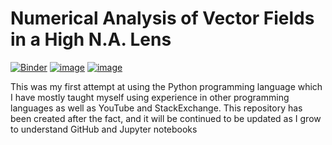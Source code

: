 # Numerical Analysis of Vector Fields in a High N.A. Lens

[![Binder](https://mybinder.org/badge_logo.svg)](https://mybinder.org/v2/gh/fizixmastr/Numerical-Analysis-of-Vector-Fields-in-a-High-N.A.-Lens/HEAD) [![image](https://img.shields.io/badge/Author-Charles%20Rambo-orange)](https://github.com/fizixmastr) [![image](https://img.shields.io/badge/-LinkedIn-grey?style=flat&logo=linkedin&labelColor=blue)](https://fi.linkedin.com/in/charles-rambo?trk=profile-badge)

This was my first attempt at using the Python programming language which I have mostly taught myself using experience in other programming languages as well as YouTube and StackExchange. This repository has been created after the fact, and it will be continued to be updated as I grow to understand GitHub and Jupyter notebooks
